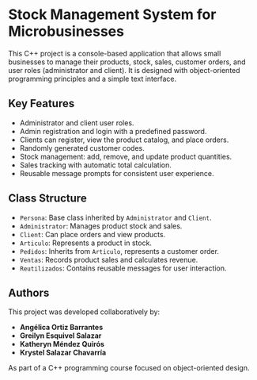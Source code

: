 # Stock Management System for Microbusinesses

This C++ project is a console-based application that allows small businesses to manage their products, stock, sales, customer orders, and user roles (administrator and client). It is designed with object-oriented programming principles and a simple text interface.

## Key Features

- Administrator and client user roles.
- Admin registration and login with a predefined password.
- Clients can register, view the product catalog, and place orders.
- Randomly generated customer codes.
- Stock management: add, remove, and update product quantities.
- Sales tracking with automatic total calculation.
- Reusable message prompts for consistent user experience.

## Class Structure

- `Persona`: Base class inherited by `Administrator` and `Client`.
- `Administrator`: Manages product stock and sales.
- `Client`: Can place orders and view products.
- `Articulo`: Represents a product in stock.
- `Pedidos`: Inherits from `Articulo`, represents a customer order.
- `Ventas`: Records product sales and calculates revenue.
- `Reutilizados`: Contains reusable messages for user interaction.

## Authors

This project was developed collaboratively by:

- **Angélica Ortiz Barrantes**
- **Greilyn Esquivel Salazar**
- **Katheryn Méndez Quirós**
- **Krystel Salazar Chavarría**
  
As part of a C++ programming course focused on object-oriented design.
